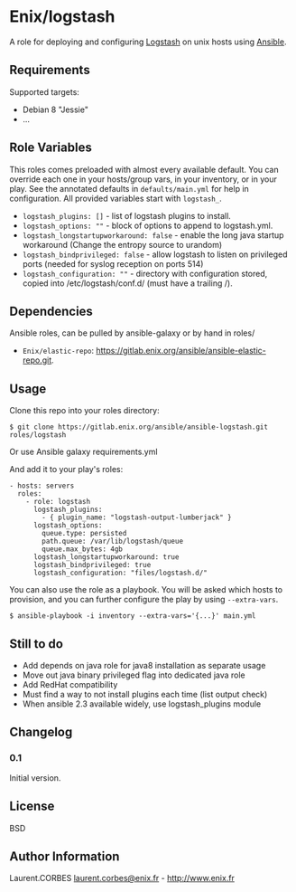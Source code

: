 Enix/logstash
=================

A role for deploying and configuring [Logstash](https://www.elastic.co/products/logstash) on unix hosts using [Ansible](http://www.ansible.com/).


Requirements
------------

Supported targets:

- Debian 8 "Jessie"
- ...


Role Variables
--------------

This roles comes preloaded with almost every available default. You can override each one in your hosts/group vars, in your inventory, or in your play. See the annotated defaults in `defaults/main.yml` for help in configuration. All provided variables start with `logstash_`.

- `logstash_plugins: []` - list of logstash plugins to install.
- `logstash_options: ""` - block of options to append to logstash.yml.
- `logstash_longstartupworkaround: false` - enable the long java startup workaround (Change the entropy source to urandom)
- `logstash_bindprivileged: false` - allow logstash to listen on privileged ports (needed for syslog reception on ports 514)
- `logstash_configuration: ""` - directory with configuration stored, copied into /etc/logstash/conf.d/ (must have a trailing /).

Dependencies
------------

Ansible roles, can be pulled by ansible-galaxy or by hand in roles/

- `Enix/elastic-repo`: https://gitlab.enix.org/ansible/ansible-elastic-repo.git.


Usage
-----

Clone this repo into your roles directory:

    $ git clone https://gitlab.enix.org/ansible/ansible-logstash.git roles/logstash

Or use Ansible galaxy requirements.yml

And add it to your play's roles:

    - hosts: servers
      roles:
        - role: logstash
          logstash_plugins:
            - { plugin_name: "logstash-output-lumberjack" }
          logstash_options:
            queue.type: persisted
            path.queue: /var/lib/logstash/queue
            queue.max_bytes: 4gb
          logstash_longstartupworkaround: true
          logstash_bindprivileged: true
          logstash_configuration: "files/logstash.d/"


You can also use the role as a playbook. You will be asked which hosts to provision, and you can further configure the play by using `--extra-vars`.

    $ ansible-playbook -i inventory --extra-vars='{...}' main.yml


Still to do
-----------

- Add depends on java role for java8 installation as separate usage
- Move out java binary privileged flag into dedicated java role
- Add RedHat compatibility
- Must find a way to not install plugins each time (list output check)
- When ansible 2.3 available widely, use logstash_plugins module

Changelog
---------

### 0.1

Initial version.

License
-------

BSD

Author Information
------------------

Laurent.CORBES <laurent.corbes@enix.fr> - http://www.enix.fr
